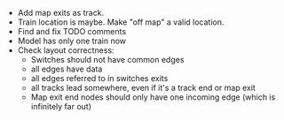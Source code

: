 * Add map exits as track.
* Train location is maybe. Make "off map" a valid location.
* Find and fix TODO comments
* Model has only one train now
* Check layout correctness: 
    * Switches should not have common edges
    * all edges have data
    * all edges referred to in switches exits
    * all tracks lead somewhere, even if it's a track end or map exit
    * Map exit end nodes should only have one incoming edge (which is infinitely far out)